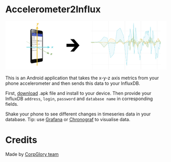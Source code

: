 # Accelerometer2Influx

![Screenshot](https://raw.githubusercontent.com/CorpGlory/accelerometer2influx/update_screenshot/screenshots/promo.png)

This is an Android application that takes the x-y-z axis metrics from your phone accelerometer and then sends this data to your InfluxDB. 

First, [download](https://github.com/CorpGlory/accelerometer2influx/releases) .apk file and install to your device. Then provide your InfluxDB `address`, `login`, `password` and `database name` in corresponding fields.

Shake your phone to see different changes in timeseries data in your database. Tip: use [Grafana](https://grafana.com/) or [Chronograf](https://www.influxdata.com/time-series-platform/chronograf/) to visualise data.


# Credits

Made by [CorpGlory team](http://corpglory.com/)
